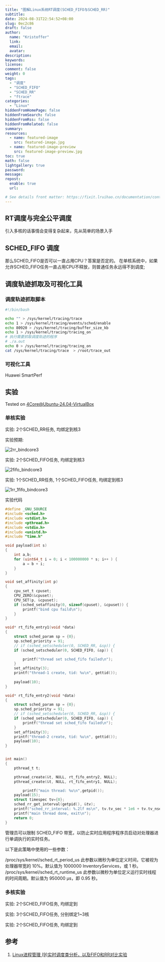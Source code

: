```yaml
---
title: "图解Linux系统RT调度(SCHED_FIFO与SCHED_RR)"
subtitle:
date: 2024-08-31T22:54:52+08:00
slug: 0ec2c86
draft: false
author:
  name: "Kristoffer"
  link:
  email:
  avatar:
description:
keywords:
license:
comment: false
weight: 0
tags:
  - "调度"
  - "SCHED_FIFO"
  - "SCHED_RR"
  - "ftrace"
categories:
  - "Linux"
hiddenFromHomePage: false
hiddenFromSearch: false
hiddenFromRss: false
hiddenFromRelated: false
summary:
resources:
  - name: featured-image
    src: featured-image.jpg
  - name: featured-image-preview
    src: featured-image-preview.jpg
toc: true
math: false
lightgallery: true
password:
message:
repost:
  enable: true
  url:

# See details front matter: https://fixit.lruihao.cn/documentation/content-management/introduction/#front-matter
---
```


<!--more-->

## RT调度与完全公平调度


引入多核的话事情会变得复杂起来，先从简单的场景入手

## SCHED_FIFO 调度

那么SCHED_FIFO是否可以一直占用CPU？答案是否定的。
在单核系统中，如果允许SCHED_FIFO任务一直占用CPU不释放，则普通任务永远得不到调度;


## 调度轨迹抓取及可视化工具

### 调度轨迹抓取脚本

```sh
#!/bin/bash

echo "" > /sys/kernel/tracing/trace 
echo 1 > /sys/kernel/tracing/events/sched/enable
echo 80920 > /sys/kernel/tracing/buffer_size_kb
echo 1 > /sys/kernel/tracing/tracing_on
# 执行需要抓取调度轨迹的程序
# ./a.out
echo 0 > /sys/kernel/tracing/tracing_on
cat /sys/kernel/tracing/trace  > /root/trace_out
```

### 可视化工具

Huawei SmartPerf


## 实验

Tested on 4Core@Ubuntu-24.04-VirtualBox

### 单核实验
实验: 2个SCHED_RR任务, 均绑定到核3

实验预期:

![](../../images/Snipaste_2024-08-31_23-54-12.png "2rr_bindcore3")



实验: 2个SCHED_FIFO任务, 均绑定到核3

![](../../images/Snipaste_2024-09-01_00-01-02.png "2fifo_bindcore3")



实验: 1个SCHED_RR任务, 1个SCHED_FIFO任务, 均绑定到核3

![](../../images/Snipaste_2024-09-01_00-08-05.png "1rr_1fifo_bindcore3")


实验代码
```c
#define _GNU_SOURCE
#include <sched.h>
#include <stdint.h>
#include <pthread.h>
#include <stdio.h>
#include <unistd.h>
#include "time.h"

void payload(int s)
{
	int a,b;
	for (uint64_t i = 0; i < 100000000 * s; i++ ) {	
		a = b + i;	
	}
}

void set_affinity(int p)
{
	cpu_set_t cpuset;
	CPU_ZERO(&cpuset);
	CPU_SET(p, &cpuset);
	if (sched_setaffinity(0, sizeof(cpuset), &cpuset)) {
		printf("bind cpu faild\n");
	}
}

void* rt_fifo_entry1(void *data)
{
    struct sched_param sp = {0};
    sp.sched_priority = 91;
    // if (sched_setscheduler(0, SCHED_RR, &sp)) {
    if (sched_setscheduler(0, SCHED_FIFO, &sp)) {

    	printf("thread set sched_fifo failed\n");
    }
    set_affinity(3);
    printf("thread-1 create, tid: %u\n", gettid());
    
    payload(10);
}

void* rt_fifo_entry2(void *data)
{
    struct sched_param sp = {0};
    sp.sched_priority = 91;
    // if (sched_setscheduler(0, SCHED_RR, &sp)) {
    if (sched_setscheduler(0, SCHED_FIFO, &sp)) {
    	printf("thread set sched_fifo failed\n");
    }
    set_affinity(3);
    printf("thread-2 create, tid: %u\n", gettid());
    payload(10);
}


int main()
{
	pthread_t t;

	pthread_create(&t, NULL, rt_fifo_entry2, NULL);
	pthread_create(&t, NULL, rt_fifo_entry1, NULL);

    	printf("main thread: %u\n",getpid());
	payload(15);
	struct timespec tv={0};
	sched_rr_get_interval(getpid(), &tv);
	printf("sched_rr_interval: %.2lf ms\n", tv.tv_sec * 1e6 + tv.tv_nsec / 1e6);
	printf("main thread done, exit\n");
	return 0;
}
```

管理员可以限制 SCHED_FIFO 带宽，以防止实时应用程序程序员启动对处理器进行单调执行的实时任务。

以下是此策略中使用的一些参数：

/proc/sys/kernel/sched_rt_period_us
此参数以微秒为单位定义时间，它被视为处理器带宽的 10%。默认值为 1000000 InventoryServices，或 1 秒。
/proc/sys/kernel/sched_rt_runtime_us
此参数以微秒为单位定义运行实时线程的时间周期。默认值为 950000 μs，即 0.95 秒。

### 多核实验
实验: 2个SCHED_FIFO任务, 均绑定到 


实验: 3个SCHED_FIFO任务, 分别绑定1~3核


实验: 2个SCHED_FIFO任务, 均绑定到 




## 参考
1. [Linux进程管理 (9)实时调度类分析，以及FIFO和RR对比实验](https://www.cnblogs.com/arnoldlu/p/9025981.html)
